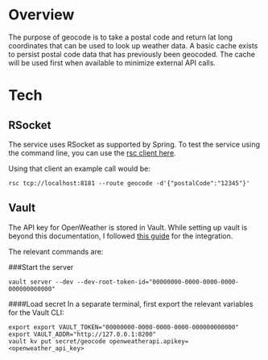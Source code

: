 # Overview

The purpose of geocode is to take a postal code and return lat long coordinates that can be used to look up weather data.  A basic cache exists to persist postal code data that has previously been geocoded.  The cache will be used first when available to minimize external API calls.

# Tech

## RSocket

The service uses RSocket as supported by Spring.  To test the service using the command line, you can use the [rsc client here](https://github.com/making/rsc).

Using that client an example call would be:

```rsc tcp://localhost:8181 --route geocode -d'{"postalCode":"12345"}'```

## Vault

The API key for OpenWeather is stored in Vault.  While setting up vault is beyond this documentation, I followed [this guide](https://spring.io/guides/gs/vault-config/) for the integration.

The relevant commands are:

###Start the server

```vault server --dev --dev-root-token-id="00000000-0000-0000-0000-000000000000"```

####Load secret
In a separate terminal, first export the relevant variables for the Vault CLI:
```
export export VAULT_TOKEN="00000000-0000-0000-0000-000000000000"
export VAULT_ADDR="http://127.0.0.1:8200"
vault kv put secret/geocode openweatherapi.apikey=<openweather_api_key>
```
